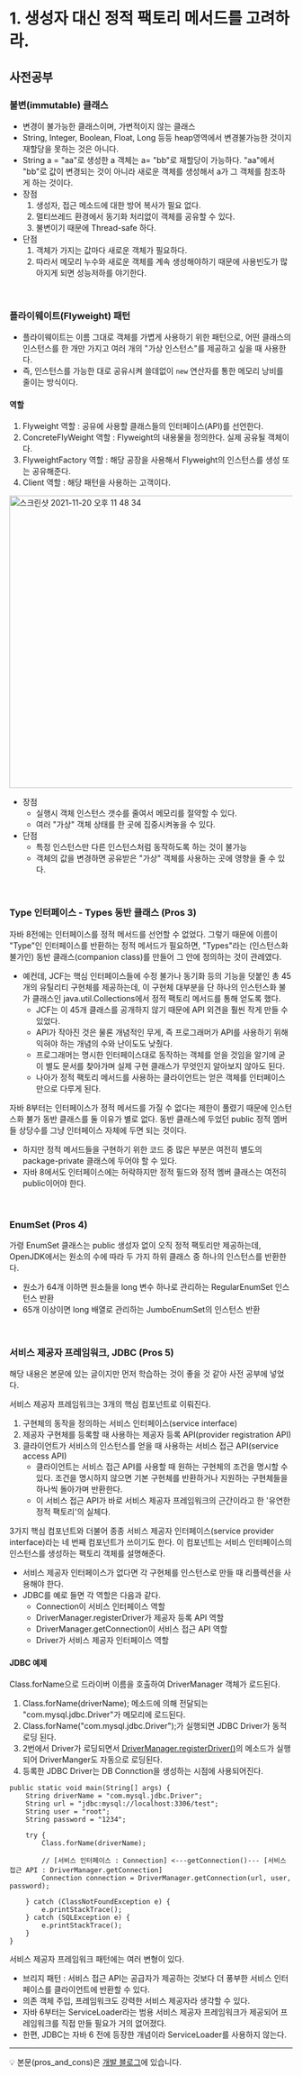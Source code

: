 # 1. 생성자 대신 정적 팩토리 메서드를 고려하라.

## 사전공부
### 불변(immutable) 클래스
- 변경이 불가능한 클래스이며, 가변적이지 않는 클래스
- String, Integer, Boolean, Float, Long 등등 heap영역에서 변경불가능한 것이지 재할당을 못하는 것은 아니다.
- String a = "aa"로 생성한 a 객체는 a= "bb"로 재할당이 가능하다.  "aa"에서 "bb"로 값이 변경되는 것이 아니라 새로운 객체를 생성해서 a가 그 객체를 참조하게 하는 것이다.
- 장점
    1. 생성자, 접근 메소드에 대한 방어 복사가 필요 없다.
    2. 멀티쓰레드 환경에서 동기화 처리없이 객체를 공유할 수 있다.
    3. 불변이기 때문에 Thread-safe 하다.
- 단점
    1. 객체가 가지는 값마다 새로운 객체가 필요하다.
    2. 따라서 메모리 누수와 새로운 객체를 계속 생성해야하기 때문에 사용빈도가 많아지게 되면 성능저하를 야기한다.

<br> 

### 플라이웨이트(Flyweight) 패턴
- 플라이웨이트는 이름 그대로 객체를 가볍게 사용하기 위한 패턴으로, 어떤 클래스의 인스턴스를 한 개만 가지고 여러 개의 "가상 인스턴스"를 제공하고 싶을 때 사용한다.
- 즉, 인스턴스를 가능한 대로 공유시켜 쓸데없이 `new` 연산자를 통한 메모리 낭비를 줄이는 방식이다.

#### 역할
1. Flyweight 역할 : 공유에 사용할 클래스들의 인터페이스(API)를 선언한다.
2. ConcreteFlyWeight 역할 : Flyweight의 내용물을 정의한다. 실제 공유될 객체이다.
3. FlyweightFactory 역할 : 해당 공장을 사용해서 Flyweight의 인스턴스를 생성 또는 공유해준다.
4. Client 역할 : 해당 패턴을 사용하는 고객이다.

<img width="519" alt="스크린샷 2021-11-20 오후 11 48 34" src="https://user-images.githubusercontent.com/54282927/142730675-65cc7458-a081-4075-8f99-b3fa671f119c.png">

- 장점
    - 실행시 객체 인스턴스 갯수를 줄여서 메모리를 절약할 수 있다.
    - 여러 "가상" 객체 상태를 한 곳에 집중시켜놓을 수 있다.
- 단점
    - 특정 인스턴스만 다른 인스턴스처럼 동작하도록 하는 것이 불가능
    - 객체의 값을 변경하면 공유받은 "가상" 객체를 사용하는 곳에 영향을 줄 수 있다.

<br>


### Type 인터페이스 - Types 동반 클래스 (Pros 3)
자바 8전에는 인터페이스를 정적 메서드를 선언할 수 없었다. 그렇기 때문에 이름이 "Type"인 인터페이스를 반환하는 정적 메서드가 필요하면, "Types"라는 (인스턴스화 불가인) 동반 클래스(companion class)를 만들어 그 안에 정의하는 것이 관례였다.
- 예컨데, JCF는 핵심 인터페이스들에 수정 불가나 동기화 등의 기능을 덧붙인 총 45개의 유틸리티 구현체를 제공하는데, 이 구현체 대부분을 단 하나의 인스턴스화 불가 클래스인 java.util.Collections에서 정적 팩토리 메서드를 통해 얻도록 했다.
    - JCF는 이 45개 클래스를 공개하지 않기 때문에 API 외견을 훨씬 작게 만들 수 있었다.
    - API가 작아진 것은 물론 개념적인 무게, 즉 프로그래머가 API를 사용하기 위해 익혀야 하는 개념의 수와 난이도도 낮췄다.
    - 프로그래머는 명시한 인터페이스대로 동작하는 객체를 얻을 것임을 알기에 굳이 별도 문서를 찾아가며 실제 구현 클래스가 무엇인지 알아보지 않아도 된다.
    - 나아가 정적 팩토리 메서드를 사용하는 클라이언트는 얻은 객체를 인터페이스만으로 다루게 된다.

자바 8부터는 인터페이스가 정적 메서드를 가질 수 없다는 제한이 풀렸기 때문에 인스턴스화 불가 동반 클래스를 둘 이유가 별로 없다. 동반 클래스에 두었던 public 정적 멤버들 상당수를 그냥 인터페이스 자체에 두면 되는 것이다.
- 하지만 정적 메서드들을 구현하기 위한 코드 중 많은 부분은 여전히 별도의 package-private 클래스에 두어야 할 수 있다.
- 자바 8에서도 인터페이스에는 허락하지만 정적 필드와 정적 멤버 클래스는 여전히 public이어야 한다.

<br>

### EnumSet (Pros 4)
가령 EnumSet 클래스는 public 생성자 없이 오직 정적 팩토리만 제공하는데, OpenJDK에서는 원소의 수에 따라 두 가지 하위 클래스 중 하나의 인스턴스를 반환한다.
- 원소가 64개 이하면 원소들을 long 변수 하나로 관리하는 RegularEnumSet 인스턴스 반환
- 65개 이상이면 long 배열로 관리하는 JumboEnumSet의 인스턴스 반환

<br>

### 서비스 제공자 프레임워크, JDBC (Pros 5)
해당 내용은 본문에 있는 글이지만 먼저 학습하는 것이 좋을 것 같아 사전 공부에 넣었다.

서비스 제공자 프레임워크는 3개의 핵심 컴포넌트로 이뤄진다. 
1. 구현체의 동작을 정의하는 서비스 인터페이스(service interface)
2. 제공자 구현체를 등록할 때 사용하는 제공자 등록 API(provider registration API)
3. 클라이언트가 서비스의 인스턴스를 얻을 때 사용하는 서비스 접근 API(service access API)
    - 클라이언트는 서비스 접근 API를 사용할 때 원하는 구현체의 조건을 명시할 수 있다. 조건을 명시하지 않으면 기본 구현체를 반환하거나 지원하는 구현체들을 하나씩 돌아가며 반환한다. 
    - 이 서비스 접근 API가 바로 서비스 제공자 프레임워크의 근간이라고 한 '유연한 정적 팩토리'의 실체다.  


3가지 핵심 컴포넌트와 더불어 종종 서비스 제공자 인터페이스(service provider interface)라는 네 번째 컴포넌트가 쓰이기도 한다. 이 컴포넌트는 서비스 인터페이스의 인스턴스를 생성하는 팩토리 객체를 설명해준다.

- 서비스 제공자 인터페이스가 없다면 각 구현체를 인스턴스로 만들 때 리플렉션을 사용해야 한다.
- JDBC를 예로 들면 각 역할은 다음과 같다.
    - Connection이 서비스 인터페이스 역할
    - DriverManager.registerDriver가 제공자 등록 API 역할
    - DriverManager.getConnection이 서비스 접근 API 역할
    - Driver가 서비스 제공자 인터페이스 역할

#### JDBC 예제
Class.forName으로 드라이버 이름을 호출하여 DriverManager 객체가 로드된다.
1. Class.forName(driverName); 메소드에 의해 전달되는 "com.mysql.jdbc.Driver"가 메모리에 로드된다. 
2. Class.forName("com.mysql.jdbc.Driver");가 실행되면 JDBC Driver가 동적 로딩 된다.
3. 2번에서 Driver가 로딩되면서 [DriverManager.registerDriver()](http://www.docjar.com/html/api/com/mysql/jdbc/Driver.java.html)의 메소드가 실행되어 DriverManger도 자동으로 로딩된다.
4. 등록한 JDBC Driver는 DB Connction을 생성하는 시점에 사용되어진다.
~~~
public static void main(String[] args) {
	String driverName = "com.mysql.jdbc.Driver";
	String url = "jdbc:mysql://localhost:3306/test";
	String user = "root";
	String password = "1234";
    
	try {
		Class.forName(driverName);

        // [서비스 인터페이스 : Connection] <---getConnection()--- [서비스 접근 API : DriverManager.getConnection]
		Connection connection = DriverManager.getConnection(url, user, password);

	} catch (ClassNotFoundException e) {
		e.printStackTrace();
	} catch (SQLException e) {
		e.printStackTrace();
	}
}
~~~


서비스 제공자 프레임워크 패턴에는 여러 변형이 있다. 

- 브리지 패턴 : 서비스 접근 API는 공급자가 제공하는 것보다 더 풍부한 서비스 인터페이스를 클라이언트에 반환할 수 있다.
- 의존 객체 주입, 프레임워크도 강력한 서비스 제공자라 생각할 수 있다.
- 자바 6부터는 ServiceLoader라는 범용 서비스 제공자 프레임워크가 제공되어 프레임워크를 직접 만들 필요가 거의 없어졌다.
- 한편, JDBC는 자바 6 전에 등장한 개념이라 ServiceLoader를 사용하지 않는다.


---

💡 본문(pros_and_cons)은 [개발 블로그](https://loosie.tistory.com/569)에 있습니다.
